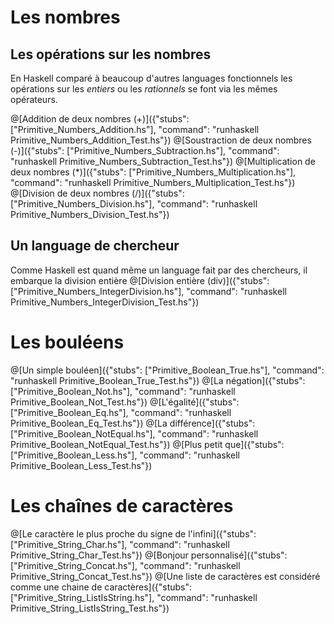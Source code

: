 # Les nombres
## Les opérations sur les nombres
En Haskell comparé à beaucoup d'autres languages fonctionnels les opérations sur les *entiers* ou les *rationnels* se font via les mêmes opérateurs.

@[Addition de deux nombres (+)]({"stubs": ["Primitive_Numbers_Addition.hs"], "command": "runhaskell Primitive_Numbers_Addition_Test.hs"})
@[Soustraction de deux nombres (-)]({"stubs": ["Primitive_Numbers_Subtraction.hs"], "command": "runhaskell Primitive_Numbers_Subtraction_Test.hs"})
@[Multiplication de deux nombres (*)]({"stubs": ["Primitive_Numbers_Multiplication.hs"], "command": "runhaskell Primitive_Numbers_Multiplication_Test.hs"})
@[Division de deux nombres (/)]({"stubs": ["Primitive_Numbers_Division.hs"], "command": "runhaskell Primitive_Numbers_Division_Test.hs"})

## Un language de chercheur
Comme Haskell est quand même un language fait par des chercheurs, il embarque la division entière
@[Division entière (div)]({"stubs": ["Primitive_Numbers_IntegerDivision.hs"], "command": "runhaskell Primitive_Numbers_IntegerDivision_Test.hs"})

# Les bouléens
@[Un simple bouléen]({"stubs": ["Primitive_Boolean_True.hs"], "command": "runhaskell Primitive_Boolean_True_Test.hs"})
@[La négation]({"stubs": ["Primitive_Boolean_Not.hs"], "command": "runhaskell Primitive_Boolean_Not_Test.hs"})
@[L'égalité]({"stubs": ["Primitive_Boolean_Eq.hs"], "command": "runhaskell Primitive_Boolean_Eq_Test.hs"})
@[La différence]({"stubs": ["Primitive_Boolean_NotEqual.hs"], "command": "runhaskell Primitive_Boolean_NotEqual_Test.hs"})
@[Plus petit que]({"stubs": ["Primitive_Boolean_Less.hs"], "command": "runhaskell Primitive_Boolean_Less_Test.hs"})

# Les chaînes de caractères
@[Le caractère le plus proche du signe de l'infini]({"stubs": ["Primitive_String_Char.hs"], "command": "runhaskell Primitive_String_Char_Test.hs"})
@[Bonjour personnalisé]({"stubs": ["Primitive_String_Concat.hs"], "command": "runhaskell Primitive_String_Concat_Test.hs"})
@[Une liste de caractères est considéré comme une chaine de caractères]({"stubs": ["Primitive_String_ListIsString.hs"], "command": "runhaskell Primitive_String_ListIsString_Test.hs"})
